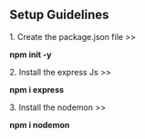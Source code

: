 ## Setup Guidelines

<div> 1. Create the package.json file >> </div>
<p><b> npm init -y </b></p>

<div> 2. Install the express Js >> </div>
<p><b><b>npm i express</b></b></p>

<div> 3. Install the nodemon >> </div>
<p><b><b>npm i nodemon</b></b></p>



